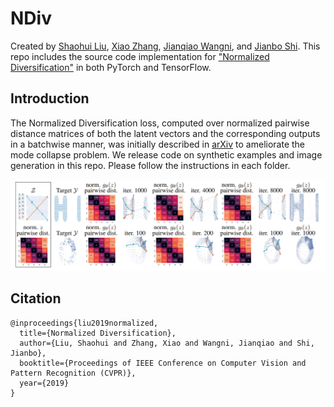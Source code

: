 # NDiv

Created by [Shaohui Liu](https://github.com/B1ueber2y), [Xiao Zhang](https://github.com/xiao7199), [Jianqiao Wangni](https://sites.google.com/view/jianqiaown/), and [Jianbo Shi](http://www.cis.upenn.edu/~jshi/). This repo includes the source code implementation for ["Normalized Diversification"](https://arxiv.org/abs/1904.03608) in both PyTorch and TensorFlow. 

## Introduction
The Normalized Diversification loss, computed over normalized pairwise distance matrices of both the latent vectors and the corresponding outputs in a batchwise manner, was initially described in [arXiv](https://arxiv.org/abs/1904.03608) to ameliorate the mode collapse problem. We release code on synthetic examples and image generation in this repo. Please follow the instructions in each folder. 

![prediction example](./docs/teaser.png)

## Citation
```
@inproceedings{liu2019normalized,
  title={Normalized Diversification},
  author={Liu, Shaohui and Zhang, Xiao and Wangni, Jianqiao and Shi, Jianbo},
  booktitle={Proceedings of IEEE Conference on Computer Vision and Pattern Recognition (CVPR)},
  year={2019}
}
```


